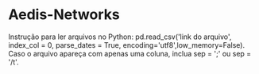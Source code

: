# Aedis-Networks
Instrução para ler arquivos no Python:
pd.read_csv('link do arquivo', index_col = 0, parse_dates = True, encoding='utf8',low_memory=False).
Caso o arquivo apareça com apenas uma coluna, inclua sep = ';' ou sep = '/t'.
